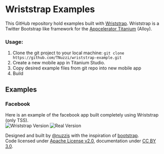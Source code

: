 Wriststrap Examples
===================
This GitHub repository hold examples built with [Wriststrap](https://github.com/TNuzzi/wriststrap).  Wriststrap is a Twitter Bootstrap like framework for the [Appcelerator Titanium](http://www.appcelerator.com) (Alloy).

### Usage:
1.  Clone the git project to your local machine: `git clone https://github.com/TNuzzi/wriststrap-example.git`
2.  Create a new mobile app in Titanium Studio.
3.  Copy desired example files from git repo into new mobile app
4.  Build

Examples
--------

### Facebook
Here is an example of the facebook app built completely using Wriststrap (only TSS).  
![Wriststrap Version](http://tnuzzi.github.io/wriststrap-examples/imgs/facebook.png "Wriststrap Version")
![Real Version](http://tnuzzi.github.io/wriststrap-examples/imgs/facebook-real.png "Real Version")


Designed and built by [@nuzzis](https://twitter.com/nuzzis) with the inspiration of [bootstrap](http://www.getbootstrap.com).<br />
Code licensed under [Apache License v2.0](http://www.apache.org/licenses/LICENSE-2.0), documentation under [CC BY 3.0](http://creativecommons.org/licenses/by/3.0/).


